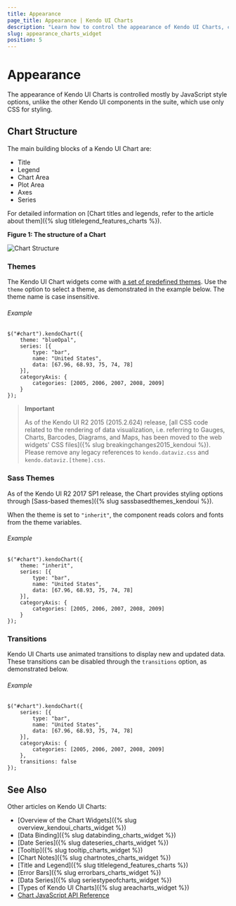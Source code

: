 ```yaml
---
title: Appearance
page_title: Appearance | Kendo UI Charts
description: "Learn how to control the appearance of Kendo UI Charts, change their themes and manage their animated transitions."
slug: appearance_charts_widget
position: 5
---
```


# Appearance

The appearance of Kendo UI Charts is controlled mostly by JavaScript style options, unlike the other Kendo UI components in the suite, which use only CSS for styling.

## Chart Structure

The main building blocks of a Kendo UI Chart are:

*   Title
*   Legend
*   Chart Area
*   Plot Area
*   Axes
*   Series

For detailed information on [Chart titles and legends, refer to the article about them]({% slug titlelegend_features_charts %}).

**Figure 1: The structure of a Chart**

![Chart Structure](/controls/charts/chart-structure.png)

### Themes

The Kendo UI Chart widgets come with [a set of predefined themes](/styles-and-layout/appearance-styling). Use the `theme` option to select a theme, as demonstrated in the example below. The theme name is case insensitive.

###### Example

    $("#chart").kendoChart({
        theme: "blueOpal",
        series: [{
            type: "bar",
            name: "United States",
            data: [67.96, 68.93, 75, 74, 78]
        }],
        categoryAxis: {
            categories: [2005, 2006, 2007, 2008, 2009]
        }
    });

> **Important**
>
> As of the Kendo UI R2 2015 (2015.2.624) release, [all CSS code related to the rendering of data visualization, i.e. referring to Gauges, Charts, Barcodes, Diagrams, and Maps, has been moved to the web widgets' CSS files]({% slug breakingchanges2015_kendoui %}). Please remove any legacy references to `kendo.dataviz.css` and `kendo.dataviz.[theme].css`.

### Sass Themes

As of the Kendo UI R2 2017 SP1 release, the Chart provides styling options through [Sass-based themes]({% slug sassbasedthemes_kendoui %}).

When the theme is set to `"inherit"`, the component reads colors and fonts from the theme variables.

###### Example

    $("#chart").kendoChart({
        theme: "inherit",
        series: [{
            type: "bar",
            name: "United States",
            data: [67.96, 68.93, 75, 74, 78]
        }],
        categoryAxis: {
            categories: [2005, 2006, 2007, 2008, 2009]
        }
    });


### Transitions

Kendo UI Charts use animated transitions to display new and updated data. These transitions can be disabled through the `transitions` option, as demonstrated below.

###### Example

    $("#chart").kendoChart({
        series: [{
            type: "bar",
            name: "United States",
            data: [67.96, 68.93, 75, 74, 78]
        }],
        categoryAxis: {
            categories: [2005, 2006, 2007, 2008, 2009]
        },
        transitions: false
    });

## See Also

Other articles on Kendo UI Charts:

* [Overview of the Chart Widgets]({% slug overview_kendoui_charts_widget %})
* [Data Binding]({% slug databinding_charts_widget %})
* [Date Series]({% slug dateseries_charts_widget %})
* [Tooltip]({% slug tooltip_charts_widget %})
* [Chart Notes]({% slug chartnotes_charts_widget %})
* [Title and Legend]({% slug titlelegend_features_charts %})
* [Error Bars]({% slug errorbars_charts_widget %})
* [Data Series]({% slug seriestypeofcharts_widget %})
* [Types of Kendo UI Charts]({% slug areacharts_widget %})
* [Chart JavaScript API Reference](/api/javascript/dataviz/ui/chart)
